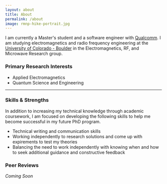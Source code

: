 ```yaml
---
layout: about
title: About
permalink: /about
image: rmnp-hike-portrait.jpg
---
```


I am currently a Master's student and a software engineer with [Qualcomm](https://www.qualcomm.com/). I am studying electromagnetics and radio frequency engineering at the [University of Colorado - Boulder](https://www.colorado.edu/emag-research/) in the Electromagnetics, RF, and Microwave Research group.

### Primary Research Interests
* Applied Electromagnetics
* Quantum Science and Engineering

---

### Skills & Strengths
In addition to increasing my technical knowledge through academic coursework, I am focused on developing the following skills to help me become successful in my future PhD program.
* Technical writing and communication skills
* Working independently to research solutions and come up with expirements to test my theories
* Balancing the need to work independently with knowing when and how to seek additional guidance and constructive feedback

### Peer Reviews
*Coming Soon*


